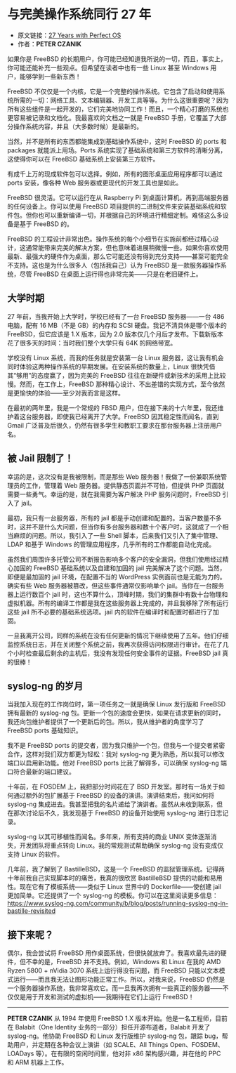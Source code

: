 # 与完美操作系统同行 27 年

- 原文链接：[27 Years with Perfect OS](https://freebsdfoundation.org/wp-content/uploads/2022/01/27-Years-with-the-Perfect-OS.pdf)
- 作者：**PETER CZANIK**

如果你是 FreeBSD 的长期用户，你可能已经知道我所说的一切，而且，事实上，你可能还能补充一些观点。但希望在读者中也有一些 Linux 甚至 Windows 用户，能够学到一些新东西！

FreeBSD 不仅仅是一个内核，它是一个完整的操作系统。它包含了启动和使用系统所需的一切：网络工具、文本编辑器、开发工具等等。为什么这很重要呢？因为所有这些组件是一起开发的，它们完美地协同工作！而且，一个精心打磨的系统也更容易被记录和文档化。我最喜欢的文档之一就是 FreeBSD 手册，它覆盖了大部分操作系统内容，并且（大多数时候）是最新的。

当然，并不是所有的东西都能集成到基础操作系统中，这时 FreeBSD 的 ports 和 packages 就能派上用场。Ports 系统实现了基础系统和第三方软件的清晰分离，这使得你可以在 FreeBSD 基础系统上安装第三方软件。

有成千上万的现成软件包可以选择。例如，所有的图形桌面应用程序都可以通过 ports 安装，像各种 Web 服务器或更现代的开发工具也是如此。

FreeBSD 很灵活。它可以运行在从 Raspberry Pi 到桌面计算机，再到高端服务器的任何设备上。你可以使用 FreeBSD 项目提供的二进制文件来安装基础系统和软件包。但你也可以重新编译一切，并根据自己的环境进行精细定制。难怪这么多设备是基于 FreeBSD 的。

FreeBSD 的工程设计非常出色。操作系统的每个小细节在实施前都经过精心设计，这通常能带来完美的解决方案，但也意味着进展稍微慢一些。如果你喜欢使用最新、最强大的硬件作为桌面，那么它可能还没有得到充分支持——甚至可能完全不支持。这也是为什么很多人（包括我自己）认为 FreeBSD 是一款服务器操作系统，尽管 FreeBSD 在桌面上运行得也非常完美——只是在老旧硬件上。

## 大学时期

27 年前，当我开始上大学时，学校已经有了一台 FreeBSD 服务器——一台 486 电脑，配有 16 MB（不是 GB）的内存和 SCSI 硬盘。我记不清具体是哪个版本的 FreeBSD，但它应该是 1.X 版本，因为 2.0 版本仅几个月后才发布。下载新版本花了很多天的时间：当时我们整个大学只有 64K 的网络带宽。

学校没有 Linux 系统，而我的任务就是安装第一台 Linux 服务器，这让我有机会同时体验这两种操作系统的早期发展。在安装系统的数量上，Linux 很快凭借其“够用”的态度赢了，因为完美的 FreeBSD 往往在新硬件或新技术的采用上比较慢。然而，在工作上，FreeBSD 那种精心设计、不出差错的实现方式，至今依然是更愉快的体验——至少对我而言是这样。

在最初的两年里，我是一个常规的 FBSD 用户，但在接下来的十六年里，我还维护着这台服务器，即使我已经离开了大学。FreeBSD 因其稳定性而闻名，直到 Gmail 广泛普及后很久，仍然有很多学生和教职工要求在那台服务器上注册用户名。

## 被 Jail 限制了！

幸运的是，这次没有是我被限制，而是那些 Web 服务器！我做了一份兼职系统管理员的工作，管理着 Web 服务器。提供静态页面并不可怕，但提供 PHP 页面就需要一些勇气。幸运的是，就在我需要为客户解决 PHP 服务问题时，FreeBSD 引入了 jail。

最初，我只有一台服务器，所有的 jail 都是手动创建和配置的。当客户数量不多时，这并不是什么大问题，但当你有多台服务器和数十个客户时，这就成了一个相当麻烦的问题。所以，我引入了一些 Shell 脚本，后来我们又引入了集中管理、LDAP 和基于 Windows 的管理应用程序，几乎所有的工作都能自动化完成。

虽然我们周围许多托管公司不断报告影响多个客户的安全漏洞，但我们使用经过精心加固的 FreeBSD 基础系统以及自建和加固的 jail 完美解决了这个问题。当然，即便是最加固的 jail 环境，在配置不当的 WordPress 实例面前也是无能为力的。确实有些 Web 服务器被篡改，但这些事件通常仅影响单个 jail。当你在一台服务器上运行数百个 jail 时，这也不算什么，顶峰时期，我们的集群中有数十台物理和虚拟机器。所有的编译工作都是我在这些服务器上完成的，并且我移除了所有运行这些 jail 所不必要的基础系统选项。jail 内的软件在编译时和配置时都进行了加固。

一旦我离开公司，同样的系统在没有任何更新的情况下继续使用了五年。他们仔细监控系统日志，并在关闭整个系统之前，我再次获得访问权限进行审计。在花了几个小时检查最后剩余的主机后，我没有发现任何安全事件的证据。FreeBSD jail 真的很棒！

## syslog-ng 的岁月

当我加入现在的工作岗位时，第一项任务之一就是确保 Linux 发行版和 FreeBSD 拥有最新的 syslog-ng 包。更新一个包的速度会更快，如果在请求更新的同时，我还向包维护者提供了一个更新后的包。所以，我从维护者的角度学习了 FreeBSD ports 基础知识。

我不是 FreeBSD ports 的提交者，因为我只维护一个包，但我与一个提交者紧密合作，这样对我们双方都更为轻松：我对 syslog-ng 更为熟悉，所以我可以修改端口以启用新功能。他对 FreeBSD ports 比我了解得多，可以确保 syslog-ng 端口符合最新的端口建议。

十年前，在 FOSDEM 上，我把部分时间花在了 BSD 开发室。那时有一场关于如何通过额外的包扩展基于 FreeBSD 的设备的演讲。演讲结束后，我问如何将 syslog-ng 集成进去。我甚至把我的名片递给了演讲者。虽然从未收到联系，但在那次讨论后不久，我发现基于 FreeBSD 的设备开始使用 syslog-ng 进行日志记录。

syslog-ng 以其可移植性而闻名。多年来，所有支持的商业 UNIX 变体逐渐消失，开发团队将重点转向 Linux。我的常规测试帮助确保 syslog-ng 没有变成仅支持 Linux 的软件。

几年前，我了解到了 BastilleBSD，这是一个 FreeBSD 的监狱管理系统。记得两十年前我自己实现脚本时的痛苦，我真的很欣赏 BastilleBSD 提供的功能和易用性。现在它有了模板系统——类似于 Linux 世界中的 Dockerfile——使创建 jail 更加简单。它还提供了一个 syslog-ng 的模板。你可以在这里阅读更多信息：https://www.syslog-ng.com/community/b/blog/posts/running-syslog-ng-in-bastille-revisited

## 接下来呢？

偶尔，我会尝试将 FreeBSD 用作桌面系统，但很快就放弃了。我喜欢最先进的硬件，但不幸的是，FreeBSD 并不支持。例如，Windows 和 Linux 在我的 AMD Ryzen 5800 + nVidia 3070 系统上运行得没有问题，而 FreeBSD 只能以文本模式运行——而且我无法让图形功能正常工作。所以，对我来说，FreeBSD 仍然是一个服务器操作系统，我非常喜欢它。而一旦我再次拥有一些真正的服务器——不仅仅是用于开发和测试的虚拟机——我期待在它们上运行 FreeBSD！

---

**PETER CZANIK** 从 1994 年使用 FreeBSD 1.X 版本开始。他是一名工程师，目前在 Balabit（One Identity 业务的一部分）担任开源布道者，Balabit 开发了 syslog-ng。他协助 FreeBSD 和 Linux 发行版维护 syslog-ng 包，跟踪 bug，帮助用户，并定期在各种会议上演讲（如 SCALE、All Things Open、FOSDEM、LOADays 等）。在有限的空闲时间里，他对非 x86 架构感兴趣，并在他的 PPC 和 ARM 机器上工作。
